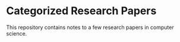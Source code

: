 # Categorized Research Papers

This repository contains notes to a few research papers in computer science.
